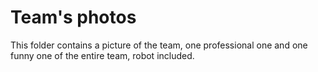 # Team's photos

This folder contains a picture of the team, one professional one and one funny one of the entire team, robot included.
